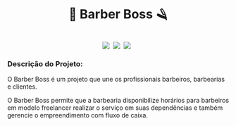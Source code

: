  <h1 align="center" style="padding: 1rem;">💈 Barber Boss 🪒</h1>

 <div style="display: flex; justify-content: center; gap: 0.5rem;">    
    <img src="https://img.shields.io/badge/c%23-008000?style=for-the-badge"/>
    <img src="https://img.shields.io/badge/.NET-512BD4?style=for-the-badge&logo=.net"/>
    <img src="https://img.shields.io/badge/postgresql-4169E1?style=for-the-badge&logo=postgresql&logoColor=ffffff"/>    
    <br />
 </div>

 <h3>Descrição do Projeto:</h3>
 <p>O Barber Boss é um projeto que une os profissionais barbeiros, barbearias e clientes.</p>
 <p>O Barber Boss permite que a barbearia disponibilize horários para barbeiros em modelo freelancer realizar o serviço em suas dependências e também gerencie o empreendimento com fluxo de caixa.</p>

